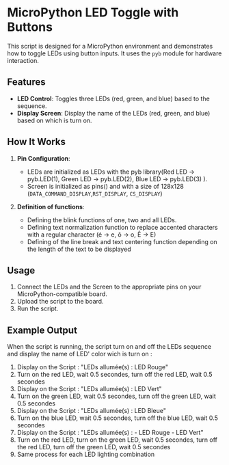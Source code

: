 # MicroPython LED Toggle with Buttons

This script is designed for a MicroPython environment and demonstrates how to toggle LEDs using button inputs. It uses the `pyb` module for hardware interaction.

## Features

- **LED Control**: Toggles three LEDs (red, green, and blue) based to the sequence.
- **Display Screen**: Display the name of the LEDs (red, green, and blue) based on which is turn on.

## How It Works

1. **Pin Configuration**:
    - LEDs are initialized as LEDs with the pyb library(Red LED -> pyb.LED(1), Green LED -> pyb.LED(2), Blue LED -> pyb.LED(3) ).
    - Screen is initialized as pins() and with a size of 128x128 (`DATA_COMMAND_DISPLAY`,`RST_DISPLAY`, `CS_DISPLAY`)

2. **Definition of functions**:
    - Defining the blink functions of one, two and all LEDs.
    - Defining text normalization function to replace accented characters with a regular character (é -> e, ô -> o, Ê -> E)
    - Defining of the line break and text centering function depending on the length of the text to be displayed

## Usage

1. Connect the LEDs and the Screen to the appropriate pins on your MicroPython-compatible board.
2. Upload the script to the board.
3. Run the script.

## Example Output

When the script is running, the script turn on and off the LEDs sequence and display the name of LED' color wich is turn on :

1. Display on the Script : "LEDs allumée(s) : LED Rouge"
2. Turn on the red LED, wait 0.5 secondes, turn off the red LED, wait 0.5 secondes
4. Display on the Script : "LEDs allumée(s) : LED Vert"
5. Turn on the green LED, wait 0.5 secondes, turn off the green LED, wait 0.5 secondes
6. Display on the Script : "LEDs allumée(s) : LED Bleue"
7. Turn on the blue LED, wait 0.5 secondes, turn off the blue LED, wait 0.5 secondes
6. Display on the Script : "LEDs allumée(s) : - LED Rouge - LED Vert"
7. Turn on the red LED, turn on the green LED, wait 0.5 secondes, turn off the red LED, turn off the green LED, wait 0.5 secondes
8. Same process for each LED lighting combination
